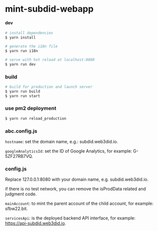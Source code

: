 # mint-subdid-webapp

#### dev
``` bash
# install dependencies
$ yarn install

# generate the i18n file
$ yarn run i18n

# serve with hot reload at localhost:8080
$ yarn run dev
```

### build
```bash
# build for production and launch server
$ yarn run build
$ yarn run start
```

### use pm2 deployment
```bash 
$ yarn run reload_production
```

### abc.config.js
`hostname`: set the domain name, e.g.: subdid.web3did.io.

`googleAnalyticsId`: set the ID of Google Analytics, for example: G-5ZF27RB7VQ.

### config.js
Replace 127.0.0.1:8080 with your domain name, e.g. subdid.web3did.io.

if there is no test network, you can remove the isProdData related and judgment code.

`mainAccount`: to mint the parent account of the child account, for example: sfbw22.bit.

`servicesApi`: is the deployed backend API interface, for example: https://api-subdid.web3did.io.

